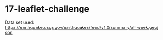# 17-leaflet-challenge

Data set used: https://earthquake.usgs.gov/earthquakes/feed/v1.0/summary/all_week.geojson

